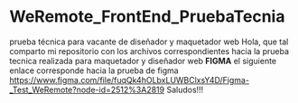 # WeRemote_FrontEnd_PruebaTecnia
prueba técnica para vacante de diseñador y maquetador web
Hola, que tal comparto mi repositorio con los archivos correspondientes hacia la prueba tecnica realizada para maquetador y diseñador web
**FIGMA**
el siguiente enlace corresponde hacia la prueba de figma
https://www.figma.com/file/fuqQk4hOLbxLUWBClxsY4D/Figma-_Test_WeRemote?node-id=2512%3A2819
Saludos!!!
